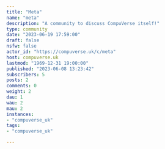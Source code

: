 ```yaml
---
title: "Meta" 
name: "meta"
description: "A community to discuss CompuVerse itself!"
type: community
date: "2023-06-19 17:59:00"
draft: false
nsfw: false
actor_id: "https://compuverse.uk/c/meta"
host: compuverse.uk
lastmod: "1969-12-31 19:00:00"
published: "2023-06-08 13:23:42"
subscribers: 5
posts: 2
comments: 0
weight: 2
dau: 1
wau: 2
mau: 2
instances:
- "compuverse_uk"
tags: 
- "compuverse_uk"

---
```

